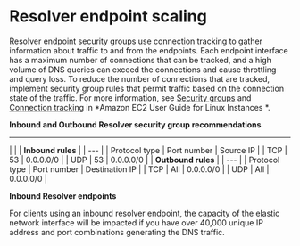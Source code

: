 # Resolver endpoint scaling<a name="best-practices-resolver-endpoint-scaling"></a>

Resolver endpoint security groups use connection tracking to gather information about traffic to and from the endpoints\. Each endpoint interface has a maximum number of connections that can be tracked, and a high volume of DNS queries can exceed the connections and cause throttling and query loss\. To reduce the number of connections that are tracked, implement security group rules that permit traffic based on the connection state of the traffic\. For more information, see [ Security groups](https://docs.aws.amazon.com/AWSEC2/latest/UserGuide/ec2-security-groups.html) and [ Connection tracking](https://docs.aws.amazon.com/AWSEC2/latest/UserGuide/security-group-connection-tracking.html) in *Amazon EC2 User Guide for Linux Instances *\.

**Inbound and Outbound Resolver security group recommendations**


****  

| 
| 
| **Inbound rules** | 
| --- |
| Protocol type | Port number | Source IP | 
| TCP  | 53 | 0\.0\.0\.0/0 | 
| UDP | 53 | 0\.0\.0\.0/0 | 
| **Outbound rules** | 
| --- |
| Protocol type | Port number | Destination IP | 
| TCP | All | 0\.0\.0\.0/0 | 
| UDP | All | 0\.0\.0\.0/0 | 

**Inbound Resolver endpoints**

For clients using an inbound resolver endpoint, the capacity of the elastic network interface will be impacted if you have over 40,000 unique IP address and port combinations generating the DNS traffic\.